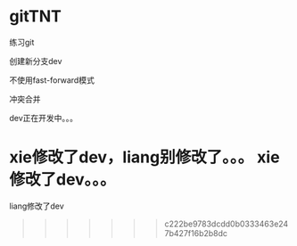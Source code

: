 # gitTNT
练习git

创建新分支dev

不使用fast-forward模式

冲突合并

dev正在开发中。。。

xie修改了dev，liang别修改了。。。
xie修改了dev。。。
=======
liang修改了dev
>>>>>>> c222be9783dcdd0b0333463e247b427f16b2b8dc
